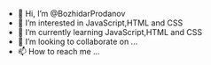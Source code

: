 - 👋 Hi, I’m @BozhidarProdanov
- 👀 I’m interested in JavaScript,HTML and CSS
- 🌱 I’m currently learning JavaScript,HTML and CSS
- 💞️ I’m looking to collaborate on ...
- 📫 How to reach me ...

<!---
BozhidarProdanov/BozhidarProdanov is a ✨ special ✨ repository because its `README.md` (this file) appears on your GitHub profile.
You can click the Preview link to take a look at your changes.
--->
